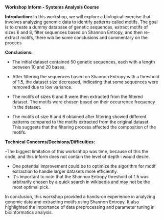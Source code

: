 **Workshop Inform - Systems Analysis Course**

**Introduction:**
In this workshop, we will explore a biological exercise that involves analyzing genomic data to identify patterns called motifs. The goal is to create a dummy database of genetic sequences, extract motifs of sizes 6 and 8, filter sequences based on Shannon Entropy, and then re-extract motifs, there wib be some conclusions and commentary on the procces



**Conclusions:**
- The initial dataset contained 50 genetic sequences, each with a length between 10 and 20 bases.

- After filtering the sequences based on Shannon Entropy with a threshold of 1.5, the dataset size decreased, indicating that some sequences were removed due to low variance.

- The motifs of sizes 6 and 8 were then extracted from the filtered dataset. The motifs were chosen based on their occurrence frequency in the dataset.

- The motifs of size 6 and 8 obtained after filtering showed different patterns compared to the motifs extracted from the original dataset. This suggests that the filtering process affected the composition of the motifs.

**Technical Concerns/Decisions/Difficulties:**

-The biggest limitation of this workshhop was time, because of this the code, and this inform does not contain the level of depth i would desire.

- One potential improvement could be to optimize the algorithm for motif extraction to handle larger datasets more efficiently.
- It's important to note that the Shannon Entropy threshold of 1.5 was arbitrarily chosen by a quick search in wikipedia and may not be the most optimal pick.

In conclusion, this workshop provided a hands-on experience in analyzing genomic data and extracting motifs using Shannon Entropy. It also highlighted the importance of data preprocessing and parameter tuning in bioinformatics analysis.